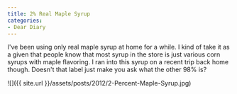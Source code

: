 ```yaml
---
title: 2% Real Maple Syrup
categories:
- Dear Diary
---
```


I've been using only real maple syrup at home for a while. I kind of take it as a given that people know that most syrup in the store is just various corn syrups with maple flavoring. I ran into this syrup on a recent trip back home though. Doesn't that label just make you ask what the other 98% is?

![]({{ site.url }}/assets/posts/2012/2-Percent-Maple-Syrup.jpg)